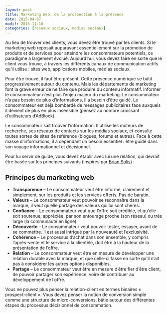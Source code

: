 ```yaml
---
layout: post
title: Marketing Web, de la prospection à la présence
date: 2015-04-07
modif: 2015-11-10
categories: [reseaux sociaux, medias sociaux]
---
```


Au lieu de trouver des clients, vous devez être trouvé par les clients. Si le marketing web reposait auparavant essentiellement sur la promotion de produits et de services pour atteindre les consommateurs potentiels, ce paradigme a largement évolué. Aujourd’hui, vous devez faire en sorte que le client vous trouve, à travers les différents canaux de communication actifs qu’il utilise : sites web, applications mobiles, médias sociaux.

Pour être trouvé, il faut être présent. Cette présence numérique se bâtit progressivement autour du contenu. Mais les départements de marketing font la grave erreur de ne faire que produire du contenu informatif. Informer le consommateur n’est plus l’enjeu majeur du marketing. Le consommateur n’a pas besoin de plus d’informations, il a besoin d’être guidé. Le consommateur est déjà bombardé de messages publicitaires face auxquels il devient de plus en plus insensible (pensez au nombre croissant d’utilisateurs d’AdBlock).

Le consommateur sait trouver l’information. Il utilise les moteurs de recherche, ses réseaux de contacts sur les médias sociaux, et consulte toutes sortes de sites de référence (blogues, forums et autres). Face à cette masse d’informations, il a cependant un besoin essentiel : être guidé dans son voyage informationnel et décisionnel.

Pour lui servir de guide, vous devez établir avec lui une relation, qui devrait être basée sur les principes suivants (inspirés par [Brian Solis](http://www.briansolis.com/2014/05/guiding-customer-journey/)) :

## Principes du marketing web

- **Transparence** – Le consommateur veut être informé, clairement et simplement, sur les produits et les services offerts. Pas de baratin.
- **Valeurs** – Le consommateur veut pouvoir se reconnaître dans la marque, il veut qu’elle partage des valeurs qui lui sont chères.
- **Confiance** – Le consommateur veut que l’offre soit crédible, et qu’elle soit soutenue, appréciée, par son entourage proche (son réseau) ou très large (la communauté en ligne).
- **Découverte** – Le consommateur veut pouvoir tester, essayer, avant de se commettre. Il est aussi intrigué par la nouveauté et l’exclusivité.
- **Cohérence** – Le processus d’achat dans son ensemble, y compris l’après-vente et le service à la clientèle, doit être à la hauteur de la présentation de l’offre.
- **Relation** – Le consommateur veut être en mesure de développer une relation durable avec la marque, et que celle-ci fasse en sorte qu’il n’ait pas à considérer les autres options disponibles.
- **Partage** – Le consommateur veut être en mesure d’être fier d’être client, de pouvoir partager son expérience, voire de contribuer au développement de l’offre.

Vous ne pouvez plus penser la relation-client en termes binaires « prospect-client ». Vous devez penser la notion de conversion simple comme une structure de micro-conversions, bâtie autour des différentes étapes du processus décisionnel de consommation.
